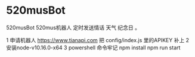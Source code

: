 # 520musBot
520musBot 520mus机器人 定时发送情话 天气 纪念日 。

1 申请机器人 https://www.tianapi.com
把 config/index.js 里的APIKEY 补上
2 安装node-v10.16.0-x64
3 powershell
 命令牢记 
npm install
npm run start
